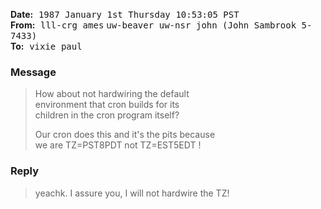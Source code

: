 
<!-- From qantel!lll-crg!ames!uw-beaver!uw-nsr!john Tue Jan  6 23:32:44 1987 -->

**Date:** 
<kbd>1987 January 1st</kbd> 
<kbd>Thursday</kbd> 
<kbd>10:53:05 PST</kbd> <br>
**From:** 
<kbd>lll-crg</kbd> 
<kbd>ames</kbd>
<kbd>uw-beaver</kbd> 
<kbd>uw-nsr</kbd> 
<kbd>john (John Sambrook 5-7433)</kbd>  <br>
**To:** 
<kbd>vixie</kbd> 
<kbd>paul</kbd> <br>

<!-- Status: RO -->

### Message

> How about not hardwiring the default <br>
> environment that cron builds for its <br>
> children in the cron program itself?
> 
> Our cron does this and it's the pits because <br>
> we are TZ=PST8PDT not TZ=EST5EDT !

### Reply

> yeachk.  I assure you, I will not hardwire the TZ!